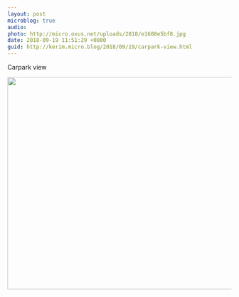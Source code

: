 ```yaml
---
layout: post
microblog: true
audio: 
photo: http://micro.oxus.net/uploads/2018/e1688e5bf8.jpg
date: 2018-09-19 11:51:29 +0800
guid: http://kerim.micro.blog/2018/09/19/carpark-view.html
---
```

Carpark view

<img src="http://micro.oxus.net/uploads/2018/e1688e5bf8.jpg" width="600" height="478" />
